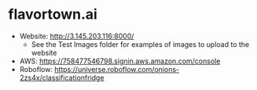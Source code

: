# flavortown.ai

- Website: http://3.145.203.116:8000/
     - See the Test Images folder for examples of images to upload to the website
- AWS: https://758477546798.signin.aws.amazon.com/console
- Roboflow: https://universe.roboflow.com/onions-2zs4x/classificationfridge
